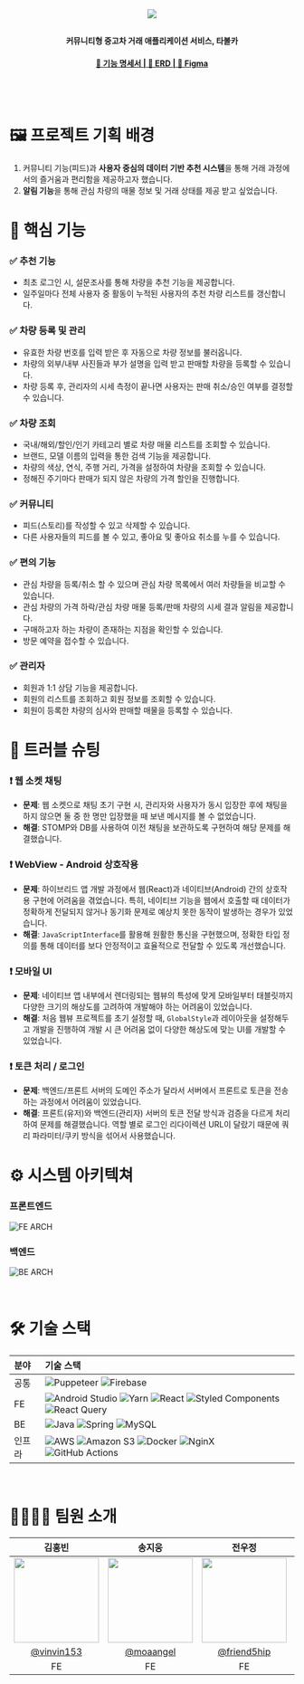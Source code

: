 <div align="center">
    <img src="https://github.com/user-attachments/assets/a8bb22af-d53a-4c84-b575-ad634fc8429d">
    <h2></h2>  
    <p><b>커뮤니티형 중고차 거래 애플리케이션 서비스, 타볼카</b></p>
    <h4>
        <a href='https://www.notion.so/17051e97344680f2975ed9a9b57f5dcb'>📒 기능 명세서 |
            <a href=''>📀 ERD |
      <a href='https://www.figma.com/design/ckY510YXPKJJUoURVxlmYz/Cam'on?node-id=0-1&node-type=canvas&t=BIq7ck3oUBLHea8J-0'>🎨 Figma</a>
    </h4>
    <h3>
    </h3>
<br>
</div>
<br/>

# 🖼️ 프로젝트 기획 배경

1. 커뮤니티 기능(피드)과 **사용자 중심의 데이터 기반 추천 시스템**을 통해 거래 과정에서의 즐거움과 편리함을 제공하고자 했습니다.
2. **알림 기능**을 통해 관심 차량의 매물 정보 및 거래 상태를 제공 받고 싶었습니다.

# 🎯 핵심 기능

### ✅ 추천 기능

- 최초 로그인 시, 설문조사를 통해 차량을 추천 기능을 제공합니다.
- 일주일마다 전체 사용자 중 활동이 누적된 사용자의 추천 차량 리스트를 갱신합니다.

### ✅ 차량 등록 및 관리

- 유효한 차량 번호를 입력 받은 후 자동으로 차량 정보를 불러옵니다.
- 차량의 외부/내부 사진들과 부가 설명을 입력 받고 판매할 차량을 등록할 수 있습니다.
- 차량 등록 후, 관리자의 시세 측정이 끝나면 사용자는 판매 취소/승인 여부를 결정할 수 있습니다.

### ✅ 차량 조회

- 국내/해외/할인/인기 카테고리 별로 차량 매물 리스트를 조회할 수 있습니다.
- 브랜드, 모델 이름의 입력을 통한 검색 기능을 제공합니다.
- 차량의 색상, 연식, 주행 거리, 가격을 설정하여 차량을 조회할 수 있습니다.
- 정해진 주기마다 판매가 되지 않은 차량의 가격 할인을 진행합니다.

### ✅ 커뮤니티

- 피드(스토리)를 작성할 수 있고 삭제할 수 있습니다.
- 다른 사용자들의 피드를 볼 수 있고, 좋아요 및 좋아요 취소를 누를 수 있습니다.

### ✅ 편의 기능

- 관심 차량을 등록/취소 할 수 있으며 관심 차량 목록에서 여러 차량들을 비교할 수 있습니다.
- 관심 차량의 가격 하락/관심 차량 매물 등록/판매 차량의 시세 결과 알림을 제공합니다.
- 구매하고자 하는 차량이 존재하는 지점을 확인할 수 있습니다.
- 방문 예약을 접수할 수 있습니다.

### ✅ 관리자

- 회원과 1:1 상담 기능을 제공합니다.
- 회원의 리스트를 조회하고 회원 정보를 조회할 수 있습니다.
- 회원이 등록한 차량의 심사와 판매할 매물을 등록할 수 있습니다.

# 🚨 트러블 슈팅

### ❗ 웹 소켓 채팅

- **문제**: 웹 소켓으로 채팅 초기 구현 시, 관리자와 사용자가 동시 입장한 후에 채팅을 하지 않으면 둘 중 한 명만 입장했을 때 보낸 메시지를 볼 수 없었습니다.
- **해결**: STOMP와 DB를 사용하여 이전 채팅을 보관하도록 구현하여 해당 문제를 해결했습니다.

### ❗ WebView - Android 상호작용

- **문제**: 하이브리드 앱 개발 과정에서 웹(React)과 네이티브(Android) 간의 상호작용 구현에 어려움을 겪었습니다. 특히, 네이티브 기능을 웹에서 호출할 때 데이터가 정확하게 전달되지 않거나 동기화 문제로 예상치 못한 동작이 발생하는 경우가 있었습니다.
- **해결**: `JavaScriptInterface`를 활용해 원활한 통신을 구현했으며, 정확한 타입 정의를 통해 데이터를 보다 안정적이고 효율적으로 전달할 수 있도록 개선했습니다.

### ❗ 모바일 UI

- **문제**: 네이티브 앱 내부에서 렌더링되는 웹뷰의 특성에 맞게 모바일부터 태블릿까지 다양한 크기의 해상도를 고려하여 개발해야 하는 어려움이 있었습니다.
- **해결**: 처음 웹뷰 프로젝트를 초기 설정할 때, `GlobalStyle`과 레이아웃을 설정해두고 개발을 진행하여 개발 시 큰 어려움 없이 다양한 해상도에 맞는 UI를 개발할 수 있었습니다.

### ❗ 토큰 처리 / 로그인

- **문제**: 백엔드/프론트 서버의 도메인 주소가 달라서 서버에서 프론트로 토큰을 전송하는 과정에서 어려움이 있었습니다.
- **해결**: 프론트(유저)와 백엔드(관리자) 서버의 토큰 전달 방식과 검증을 다르게 처리하여 문제를 해결했습니다. 역할 별로 로그인 리다이렉션 URL이 달랐기 때문에 쿼리 파라미터/쿠키 방식을 섞어서 사용했습니다.

# ⚙️ 시스템 아키텍쳐

### 프론트엔드
![FE ARCH](https://github.com/user-attachments/assets/44c3c8b1-87d0-4e34-a2bc-f67841aab1fd)

### 백엔드
![BE ARCH](https://github.com/user-attachments/assets/6cca4538-1dd5-4bb3-a5d8-470824537d5d)

<br>

# 🛠️ 기술 스택

| 분야   | 기술 스택 |
| :----- | :------------------------------------------------------------------------------------------------------------------------------------------------------------------------------------------------------------------------------------------------------------------------------------------------------------------------------------------------------------------------------------------------------------------------------------------------------------------------------------- |
| 공통   | ![Puppeteer](https://img.shields.io/badge/Puppeteer-white.svg?style=for-the-badge&logo=Puppeteer&logoColor=black) ![Firebase](https://img.shields.io/badge/firebase-a08021?style=for-the-badge&logo=firebase&logoColor=ffcd34) |
| FE     | ![Android Studio](https://img.shields.io/badge/android%20studio-346ac1?style=for-the-badge&logo=android%20studio&logoColor=white) ![Yarn](https://img.shields.io/badge/yarn-%232C8EBB.svg?style=for-the-badge&logo=yarn&logoColor=white) ![React](https://img.shields.io/badge/react-%2320232a.svg?style=for-the-badge&logo=react&logoColor=%2361DAFB) ![Styled Components](https://img.shields.io/badge/styled--components-DB7093?style=for-the-badge&logo=styled-components&logoColor=white) ![React Query](https://img.shields.io/badge/-React%20Query-FF4154?style=for-the-badge&logo=react%20query&logoColor=white) |
| BE     | ![Java](https://img.shields.io/badge/java-%23ED8B00.svg?style=for-the-badge&logo=openjdk&logoColor=white) ![Spring](https://img.shields.io/badge/spring-%236DB33F.svg?style=for-the-badge&logo=spring&logoColor=white) ![MySQL](https://img.shields.io/badge/mysql-4479A1?style=for-the-badge&logo=mysql&logoColor=white) |
| 인프라 | ![AWS](https://img.shields.io/badge/AWS-%23FF9900.svg?style=for-the-badge&logo=amazon-aws&logoColor=white) ![Amazon S3](https://img.shields.io/badge/Amazon%20S3-FF9900?style=for-the-badge&logo=amazons3&logoColor=white) ![Docker](https://img.shields.io/badge/docker-2496ED?style=for-the-badge&logo=docker&logoColor=white) ![NginX](https://img.shields.io/badge/nginx-009639?style=for-the-badge&logo=nginx&logoColor=white) ![GitHub Actions](https://img.shields.io/badge/githubactions-FF4438?style=for-the-badge&logo=githubactions&logoColor=white)             

<br>

# 👨‍👩‍👧‍👦 팀원 소개
| 김홍빈 | 송지웅 | 전우정 | 오은솔 | 오인우 | 장준혁 |
| :--: | :--: | :--: | :--: | :--: | :--: |
| <img src="https://github.com/vinivin153.png" width="150" height="150"> | <img src="https://github.com/moaangel.png" width="150" height="150"> | <img src="https://github.com/friend5hip.png" width="150" height="150"> | <img src="https://github.com/OHEUNSOL.png" width="150" height="150"> | <img src="https://github.com/inwoo0808.png" width="150" height="150"> | <img src="https://github.com/itcuna0617.png" width="150" height="150"> |
| [@vinvin153](https://github.com/vinivin153) | [@moaangel](https://github.com/moaangel) | [@friend5hip](https://github.com/friend5hip) | [@eunsol037](https://github.com/OHEUNSOL) | [@inwoo0808](https://github.com/inwoo0808) | [@itcuna0617](https://github.com/itcuna0617) |
| FE | FE | FE | BE | BE | BE |
